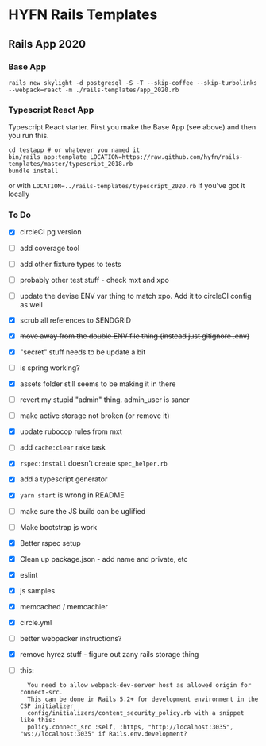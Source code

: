 # HYFN Rails Templates

## Rails App 2020

### Base App

    rails new skylight -d postgresql -S -T --skip-coffee --skip-turbolinks --webpack=react -m ./rails-templates/app_2020.rb

### Typescript React App

Typescript React starter. First you make the Base App (see above) and then you run this.

    cd testapp # or whatever you named it
    bin/rails app:template LOCATION=https://raw.github.com/hyfn/rails-templates/master/typescript_2018.rb
    bundle install

or with `LOCATION=../rails-templates/typescript_2020.rb` if you've got it locally


### To Do
- [x] circleCI pg version
- [ ] add coverage tool
- [ ] add other fixture types to tests
- [ ] probably other test stuff - check mxt and xpo
- [ ] update the devise ENV var thing to match xpo. Add it to circleCI config as well
- [x] scrub all references to SENDGRID
- [x] ~~move away from the double ENV file thing (instead just gitignore .env)~~
- [x] "secret" stuff needs to be update a bit
- [ ] is spring working?
- [x] assets folder still seems to be making it in there
- [ ] revert my stupid "admin" thing. admin_user is saner
- [ ] make active storage not broken (or remove it)
- [x] update rubocop rules from mxt
- [ ] add `cache:clear` rake task
- [x] `rspec:install` doesn't create `spec_helper.rb`
- [x] add a typescript generator
- [x] `yarn start` is wrong in README
- [ ] make sure the JS build can be uglified
- [ ] Make bootstrap js work
- [x] Better rspec setup
- [x] Clean up package.json - add name and private, etc
- [x] eslint
- [x] js samples
- [x] memcached / memcachier
- [x] circle.yml
- [ ] better webpacker instructions?
- [x] remove hyrez stuff - figure out zany rails storage thing
- [ ] this:

        You need to allow webpack-dev-server host as allowed origin for connect-src.
        This can be done in Rails 5.2+ for development environment in the CSP initializer
        config/initializers/content_security_policy.rb with a snippet like this:
        policy.connect_src :self, :https, "http://localhost:3035", "ws://localhost:3035" if Rails.env.development?
